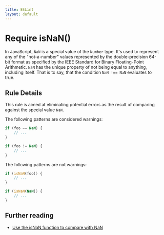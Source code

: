 ```yaml
---
title: ESLint
layout: default
---
```

# Require isNaN()

In JavaScript, `NaN` is a special value of the `Number` type. It's used to represent any of the "not-a-number" values represented by the double-precision 64-bit format as specified by the IEEE Standard for Binary Floating-Point Arithmetic. `NaN` has the unique property of not being equal to anything, including itself. That is to say, that the condition `NaN !== NaN` evaluates to true.

## Rule Details

This rule is aimed at eliminating potential errors as the result of comparing against the special value `NaN`.

The following patterns are considered warnings:

```js
if (foo == NaN) {
	// ...
}

if (foo != NaN) {
	// ...
}
```

The following patterns are not warnings:

```js
if (isNaN(foo)) {
	// ...
}

if (isNaN(NaN)) {
	// ...
}
```

## Further reading

 - [Use the isNaN function to compare with NaN](http://jslinterrors.com/use-the-isnan-function-to-compare-with-nan/)
